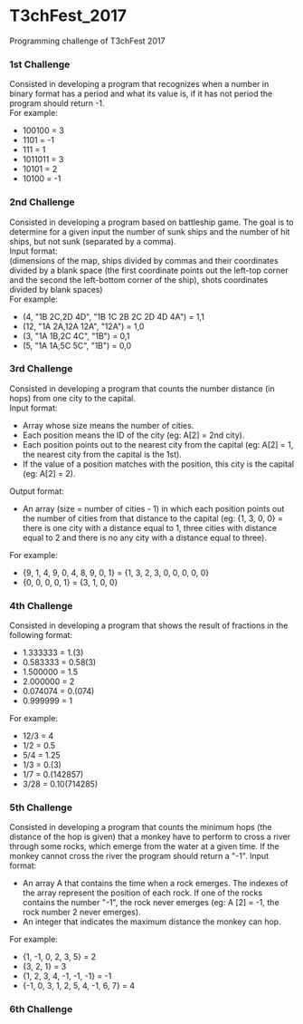 # T3chFest_2017
Programming challenge of T3chFest 2017


<b><h3>1st Challenge</h3></b>
Consisted in developing a program that recognizes when a number in binary format has a period and what its value is, if it has not period the program should return -1.</br>
For example:</br>
  - 100100 = 3
  - 1101 = -1
  - 111 = 1
  - 1011011 = 3
  - 10101 = 2
  - 10100 = -1

<b><h3>2nd Challenge</h3></b>
Consisted in developing a program based on battleship game. The goal is to determine for a given input the number of sunk ships and the number of hit ships, but not sunk (separated by a comma).</br>
Input format:</br>
  (dimensions of the map, ships divided by commas and their coordinates divided by a blank space (the first coordinate points out the left-top corner and the second the left-bottom corner of the ship), shots coordinates divided by blank spaces)</br>
For example:</br>
  - (4, "1B 2C,2D 4D", "1B 1C 2B 2C 2D 4D 4A") = 1,1
  - (12, "1A 2A,12A 12A", "12A") = 1,0
  - (3, "1A 1B,2C 4C", "1B") = 0,1
  - (5, "1A 1A,5C 5C", "1B") = 0,0

<b><h3>3rd Challenge</h3></b>
Consisted in developing a program that counts the number distance (in hops) from one city to the capital.</br>
Input format:</br>
  - Array whose size means the number of cities.
  - Each position means the ID of the city (eg: A[2] = 2nd city).
  - Each position points out to the nearest city from the capital (eg: A[2] = 1, the nearest city from the capital is the 1st).
  - If the value of a position matches with the position, this city is the capital (eg: A[2] = 2).

Output format:</br>
  - An array (size = number of cities - 1) in which each position points out the number of cities from that distance to the capital (eg: {1, 3, 0, 0} = there is one city with a distance equal to 1, three cities with distance equal to 2 and there is no any city with a distance equal to three).

For example:</br>
  - {9, 1, 4, 9, 0, 4, 8, 9, 0, 1} = {1, 3, 2, 3, 0, 0, 0, 0, 0}
  - {0, 0, 0, 0, 1} = {3, 1, 0, 0}

<b><h3>4th Challenge</h3></b>
Consisted in developing a program that shows the result of fractions in the following format:</b>
  - 1.333333 = 1.(3)
  - 0.583333 = 0.58(3)
  - 1.500000 = 1.5
  - 2.000000 = 2
  - 0.074074 = 0.(074)
  - 0.999999 = 1

For example:</b>
  - 12/3 = 4
  - 1/2 = 0.5
  - 5/4 = 1.25
  - 1/3 = 0.(3)
  - 1/7 = 0.(142857)
  - 3/28 = 0.10(714285)

<b><h3>5th Challenge</h3></b>
Consisted in developing a program that counts the minimum hops (the distance of the hop is given) that a monkey have to perform to cross a river through some rocks, which emerge from the water at a given time. If the monkey cannot cross the river the program should return a "-1".</b>
Input format:</b>
  - An array A that contains the time when a rock emerges. The indexes of the array represent the position of each rock. If one of the rocks contains the number "-1", the rock never emerges (eg: A [2] = -1, the rock number 2 never emerges).
  - An integer that indicates the maximum distance the monkey can hop.

For example:</b>
  - {1, -1, 0, 2, 3, 5} = 2
  - {3, 2, 1} = 3
  - {1, 2, 3, 4, -1, -1, -1} = -1
  - {-1, 0, 3, 1, 2, 5, 4, -1, 6, 7} = 4

<b><h3>6th Challenge</h3></b>
